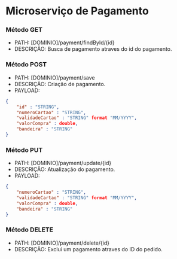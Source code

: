 # Microserviço de Pagamento

### Método GET

* PATH: [DOMINIO]/payment/findById/{id}
* DESCRIÇÃO: Busca de pagamento atraves do id do pagamento.


### Método POST

* PATH: [DOMINIO]/payment/save
* DESCRIÇÃO: Criação de pagamento.
* PAYLOAD: 
```json
{
    "id" : "STRING",
    "numeroCartao" : "STRING",
    "validadeCartao" : "STRING" format "MM/YYYY",
    "valorCompra" : double,
    "bandeira" : "STRING"
}
```
### Método PUT

* PATH: [DOMINIO]/payment/update/{id}
* DESCRIÇÃO: Atualização do pagamento.
* PAYLOAD: 

```json
{
    "numeroCartao" : "STRING",
    "validadeCartao" : "STRING" format "MM/YYYY",
    "valorCompra" : double,
    "bandeira" : "STRING"
}
```
### Método DELETE

* PATH: [DOMINIO]/payment/delete/{id}
* DESCRIÇÃO: Exclui um pagamento atraves do ID do pedido.


